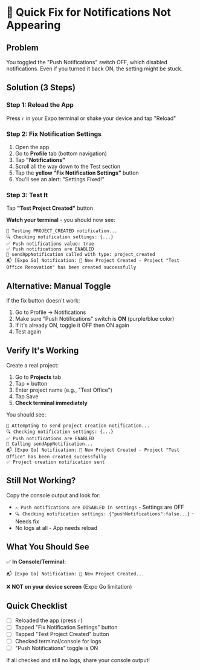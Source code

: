 # 🔧 Quick Fix for Notifications Not Appearing

## Problem
You toggled the "Push Notifications" switch OFF, which disabled notifications. Even if you turned it back ON, the setting might be stuck.

## Solution (3 Steps)

### Step 1: Reload the App
Press `r` in your Expo terminal or shake your device and tap "Reload"

### Step 2: Fix Notification Settings
1. Open the app
2. Go to **Profile** tab (bottom navigation)
3. Tap **"Notifications"**
4. Scroll all the way down to the Test section
5. Tap the **yellow "Fix Notification Settings"** button
6. You'll see an alert: "Settings Fixed!"

### Step 3: Test It
Tap **"Test Project Created"** button

**Watch your terminal** - you should now see:
```
🧪 Testing PROJECT_CREATED notification...
🔍 Checking notification settings: {...}
✅ Push notifications value: true
✅ Push notifications are ENABLED
🔔 sendAppNotification called with type: project_created
📬 [Expo Go] Notification: 🎉 New Project Created - Project "Test Office Renovation" has been created successfully
```

## Alternative: Manual Toggle

If the fix button doesn't work:
1. Go to Profile → Notifications
2. Make sure "Push Notifications" switch is **ON** (purple/blue color)
3. If it's already ON, toggle it OFF then ON again
4. Test again

## Verify It's Working

Create a real project:
1. Go to **Projects** tab
2. Tap **+** button
3. Enter project name (e.g., "Test Office")
4. Tap Save
5. **Check terminal immediately**

You should see:
```
🔔 Attempting to send project creation notification...
🔍 Checking notification settings: {...}
✅ Push notifications are ENABLED
🔔 Calling sendAppNotification...
📬 [Expo Go] Notification: 🎉 New Project Created - Project "Test Office" has been created successfully
✅ Project creation notification sent
```

## Still Not Working?

Copy the console output and look for:
- `⚠️ Push notifications are DISABLED in settings` - Settings are OFF
- `🔍 Checking notification settings: {"pushNotifications":false...}` - Needs fix
- No logs at all - App needs reload

## What You Should See

✅ **In Console/Terminal:**
```
📬 [Expo Go] Notification: 🎉 New Project Created...
```

❌ **NOT on your device screen** (Expo Go limitation)

## Quick Checklist

- [ ] Reloaded the app (press `r`)
- [ ] Tapped "Fix Notification Settings" button
- [ ] Tapped "Test Project Created" button  
- [ ] Checked terminal/console for logs
- [ ] "Push Notifications" toggle is ON

If all checked and still no logs, share your console output!
